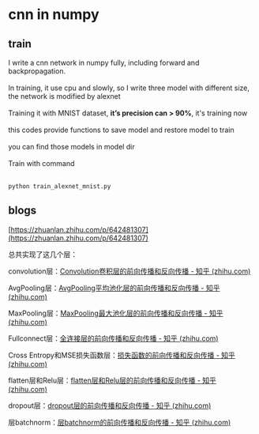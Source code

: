 # cnn in numpy 
## train
I write a cnn network in numpy fully, including forward and backpropagation.<br><br>
In training, it use cpu and slowly, so I write three model with different size, the network is modified by alexnet<br><br>
Training it with MNIST dataset, **it’s precision can > 90%**, it's training now<br><br>
this codes provide functions to save model and restore model to train<br><br>
you can find those models in model dir<br><br>
Train with command<br><br>
```
python train_alexnet_mnist.py
```
## blogs
[https://zhuanlan.zhihu.com/p/642481307](https://zhuanlan.zhihu.com/p/642481307)<br>

总共实现了这几个层：

convolution层：[Convolution卷积层的前向传播和反向传播 - 知乎 (zhihu.com)](https://zhuanlan.zhihu.com/p/642200457)

AvgPooling层：[AvgPooling平均池化层的前向传播和反向传播 - 知乎 (zhihu.com)](https://zhuanlan.zhihu.com/p/642168553)

MaxPooling层：[MaxPooling最大池化层的前向传播和反向传播 - 知乎 (zhihu.com)](https://zhuanlan.zhihu.com/p/642116285)

Fullconnect层：[全连接层的前向传播和反向传播 - 知乎 (zhihu.com)](https://zhuanlan.zhihu.com/p/642043155)

Cross Entropy和MSE损失函数层：[损失函数的前向传播和反向传播 - 知乎 (zhihu.com)](https://zhuanlan.zhihu.com/p/642025009)

flatten层和Relu层：[flatten层和Relu层的前向传播和反向传播 - 知乎 (zhihu.com)](https://zhuanlan.zhihu.com/p/642418295)

dropout层：[dropout层的前向传播和反向传播 - 知乎 (zhihu.com)](https://zhuanlan.zhihu.com/p/642418780)

层batchnorm：[层batchnorm的前向传播和反向传播 - 知乎 (zhihu.com)](https://zhuanlan.zhihu.com/p/642444380)

